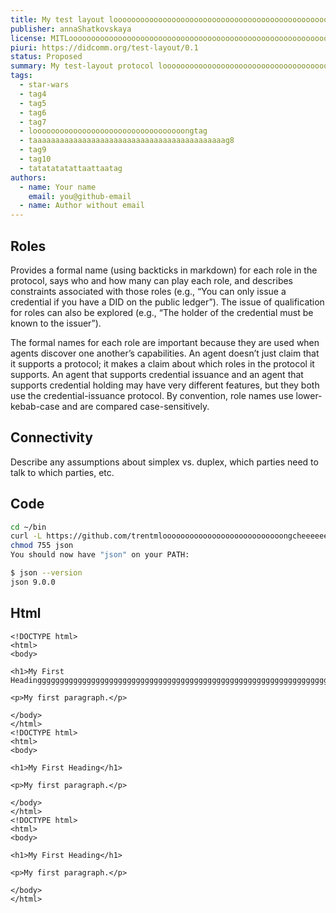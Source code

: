 ```yaml
---
title: My test layout loooooooooooooooooooooooooooooooooooooooooooooooonooooooooooong protocol protocol protocol protocolprotocolprotocol
publisher: annaShatkovskaya
license: MITLoooooooooooooooooooooooooooooooooooooooooooooooooooooooooooooooooong protocol protocol protocol
piuri: https://didcomm.org/test-layout/0.1
status: Proposed
summary: My test-layout protocol loooooooooooooooooooooooooooooooooooooooooooooooooooooooooooooooooooooooooooooooooooooooooooong loooooooooooooooooooooooooooooooooooooooooooooooooooooooooooooooooooooooooooooooooooooooooooong summary
tags:
  - star-wars
  - tag4
  - tag5
  - tag6
  - tag7
  - loooooooooooooooooooooooooooooooooongtag
  - taaaaaaaaaaaaaaaaaaaaaaaaaaaaaaaaaaaaaaaaaaag8
  - tag9
  - tag10
  - tatatatatattaattaatag
authors:
  - name: Your name
    email: you@github-email
  - name: Author without email
---
```


## Roles

Provides a formal name (using backticks in markdown) for each role in the protocol, says who and how many can play each role, and describes constraints associated with those roles (e.g., “You can only issue a credential if you have a DID on the public ledger”). The issue of qualification for roles can also be explored (e.g., “The holder of the credential must be known to the issuer”).

The formal names for each role are important because they are used when agents discover one another’s capabilities. An agent doesn’t just claim that it supports a protocol; it makes a claim about which roles in the protocol it supports. An agent that supports credential issuance and an agent that supports credential holding may have very different features, but they both use the credential-issuance protocol. By convention, role names use lower-kebab-case and are compared case-sensitively.

## Connectivity

Describe any assumptions about simplex vs. duplex, which parties need to talk to which parties, etc.

## Code

```bash
cd ~/bin
curl -L https://github.com/trentmlooooooooooooooooooooooooooongcheeeeeeeeeeeeeeeeeeeeeeceeeeeeeeeeeeeeeeeeeeeeeeeeek/json/raw/master/lib/json.js > json
chmod 755 json
You should now have "json" on your PATH:

$ json --version
json 9.0.0
```

## Html

```
<!DOCTYPE html>
<html>
<body>

<h1>My First Headingggggggggggggggggggggggggggggggggggggggggggggggggggggggggggggggggggggggggggggggggggggggggggggggggggggggg</h1>

<p>My first paragraph.</p>

</body>
</html>
<!DOCTYPE html>
<html>
<body>

<h1>My First Heading</h1>

<p>My first paragraph.</p>

</body>
</html>
<!DOCTYPE html>
<html>
<body>

<h1>My First Heading</h1>

<p>My first paragraph.</p>

</body>
</html>
```
